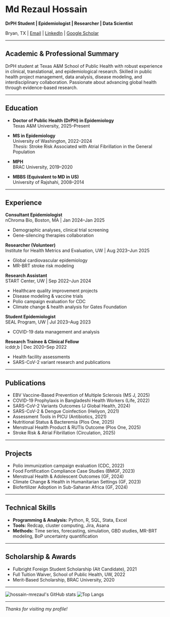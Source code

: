 # Md Rezaul Hossain

**DrPH Student | Epidemiologist | Researcher | Data Scientist**

Bryan, TX | [Email](mailto:mrezaul@tamu.edu) | [LinkedIn](https://www.linkedin.com/in/rezaul-hossain/) | [Google Scholar](https://scholar.google.com/)

---

## Academic & Professional Summary

DrPH student at Texas A&M School of Public Health with robust experience in clinical, translational, and epidemiological research. Skilled in public health project management, data analysis, disease modeling, and interdisciplinary collaboration. Passionate about advancing global health through evidence-based research.

---

## Education

- **Doctor of Public Health (DrPH) in Epidemiology**  
  Texas A&M University, 2025–Present

- **MS in Epidemiology**  
  University of Washington, 2022–2024  
  _Thesis:_ Stroke Risk Associated with Atrial Fibrillation in the General Population

- **MPH**  
  BRAC University, 2019–2020

- **MBBS (Equivalent to MD in US)**  
  University of Rajshahi, 2008–2014

---

## Experience

**Consultant Epidemiologist**  
nChroma Bio, Boston, MA | Jan 2024–Jan 2025  
- Demographic analyses, clinical trial screening  
- Gene-silencing therapies collaboration

**Researcher (Volunteer)**  
Institute for Health Metrics and Evaluation, UW | Aug 2023–Jun 2025  
- Global cardiovascular epidemiology  
- MR-BRT stroke risk modeling

**Research Assistant**  
START Center, UW | Sep 2022–Jun 2024  
- Healthcare quality improvement projects  
- Disease modeling & vaccine trials  
- Polio campaign evaluation for CDC  
- Climate change & health analysis for Gates Foundation

**Student Epidemiologist**  
SEAL Program, UW | Jul 2023–Aug 2023  
- COVID-19 data management and analysis

**Research Trainee & Clinical Fellow**  
icddr,b | Dec 2020–Sep 2022  
- Health facility assessments  
- SARS-CoV-2 variant research and publications

---

## Publications

- EBV Vaccine-Based Prevention of Multiple Sclerosis (MS J, 2025)
- COVID-19 Prophylaxis in Bangladeshi Health Workers (Life, 2022)
- SARS-CoV-2 Variants Outcomes (J Global Health, 2024)
- SARS-CoV-2 & Dengue Coinfection (Heliyon, 2021)
- Assessment Tools in PICU (Antibiotics, 2021)
- Nutritional Status & Bacteremia (Plos One, 2025)
- Menstrual Health Product & RUTIs Outcome (Plos One, 2025)
- Stroke Risk & Atrial Fibrillation (Circulation, 2025)

---

## Projects

- Polio immunization campaign evaluation (CDC, 2022)
- Food Fortification Compliance Case Studies (BMGF, 2023)
- Menstrual Health & Adolescent Outcomes (GF, 2024)
- Climate Change & Health in Humanitarian Settings (GF, 2023)
- Biofertilizer Adoption in Sub-Saharan Africa (GF, 2024)

---

## Technical Skills

- **Programming & Analysis:** Python, R, SQL, Stata, Excel
- **Tools:** Redcap, cluster computing, Jira, Asana
- **Methods:** Time series, forecasting, simulation, GBD studies, MR-BRT modeling, BoP uncertainty quantification

---

## Scholarship & Awards

- Fulbright Foreign Student Scholarship (Alt Candidate), 2021
- Full Tuition Waiver, School of Public Health, UW, 2022
- Merit-Based Scholarship, BRAC University, 2020

---

![hossain-mrezaul's GitHub stats](https://github-readme-stats.vercel.app/api?username=hossain-mrezaul&show_icons=true&hide_title=true&count_private=true&theme=github_dark)
![Top Langs](https://github-readme-stats.vercel.app/api/top-langs/?username=hossain-mrezaul&layout=compact&theme=github_dark)

---

*Thanks for visiting my profile!*
